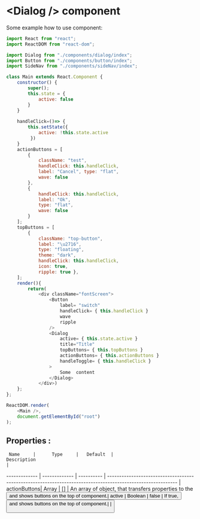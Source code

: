 # \<Dialog /> component 

Some example how to use component:

```javascript
import React from "react";
import ReactDOM from "react-dom";

import Dialog from "./components/dialog/index";
import Button from "./components/button/index";
import SideNav from "./components/sideNav/index";

class Main extends React.Component {
    constructor() {
        super();
        this.state = {
            active: false
        }
    }
    
    handleClick=()=> {
        this.setState({ 
            active: !this.state.active
         })
    }
    actionButtons = [
        { 
            className: "test",
            handleClick: this.handleClick, 
            label: "Cancel", type: "flat", 
            wave: false 
        },
        { 
            handleClick: this.handleClick, 
            label: "Ok", 
            type: "flat", 
            wave: false 
        }
    ];
    topButtons = [
        {  
            className: "top-button",
            label: "\u2716", 
            type: "floating", 
            theme: "dark", 
            handleClick: this.handleClick, 
            icon: true, 
            ripple: true },  
    ];
    render(){
        return(
            <div className="fontScreen">
                <Button 
                    label= "switch"
                    handleClick= { this.handleClick }
                    wave
                    ripple     
                /> 
                <Dialog 
                    active= { this.state.active }
                    title="Title"
                    topButtons= { this.topButtons }
                    actionButtons= { this.actionButtons }
                    handleToggle= { this.handleClick } 
                > 
                    Some  content
                </Dialog>
            </div>)
    };
};

ReactDOM.render(
    <Main />,
    document.getElementById("root")
);
```
## Properties : 

     Name     |      Type     |   Default  |                                    Description                                                              |          
------------- | ------------- | ---------- | ----------------------------------------------------------------------------------------------------------- | 
 actionButtons|     Array     |     []     |  An array of object, that transfers properties to the <Button />  and shows buttons on the top of component.| 
 active       |     Boolean   |    false   |  If true, <Dialog /> component will be revealed.                                                            | 
 className    |     String    |     ""     |  Sets a class to give customized styles to the dialog.                                                      | 
 title        |     String    |     ""     |  Sets string to the Title part of component.                                                                |
 topButtons   |     Array     |     []     |  An array of object, that transfers properties to the <Button />  and shows buttons on the top of component.|                                                    |
 
